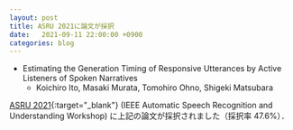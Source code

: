 ```yaml
---
layout: post
title: ASRU 2021に論文が採択
date:   2021-09-11 22:00:00 +0900
categories: blog
---
```


- Estimating the Generation Timing of Responsive Utterances by Active Listeners of Spoken Narratives
  - Koichiro Ito, Masaki Murata, Tomohiro Ohno, Shigeki Matsubara

[ASRU 2021](https://asru2021.org/ "ASRU 2021"){:target="_blank"} (IEEE Automatic Speech Recognition and Understanding Workshop) に上記の論文が採択されました（採択率 47.6%）．
